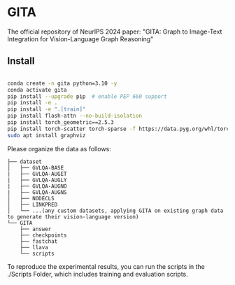 # GITA
The official repository of NeurIPS 2024 paper: "GITA: Graph to Image-Text Integration for Vision-Language Graph Reasoning"
## Install
```bash

conda create -n gita python=3.10 -y
conda activate gita
pip install --upgrade pip  # enable PEP 660 support
pip install -e .
pip install -e ".[train]"
pip install flash-attn --no-build-isolation
pip install torch_geometric==2.5.3
pip install torch-scatter torch-sparse -f https://data.pyg.org/whl/torch-2.0.1+cu117.html
sudo apt install graphviz
```

Please organize the data as follows:
```
├── dataset
│   ├── GVLQA-BASE
|   ├── GVLQA-AUGET
|   ├── GVLQA-AUGLY
|   ├── GVLQA-AUGNO
|   ├── GVLQA-AUGNS
│   ├── NODECLS
│   ├── LINKPRED
│   └── ...(any custom datasets, applying GITA on existing graph data to generate their vision-language version)
└── GITA
    ├── answer
    ├── checkpoints
    ├── fastchat
    ├── llava
    └── scripts

```

To reproduce the experimental results, you can run the scripts in the ./Scripts Folder, which includes training and evaluation scripts. 

